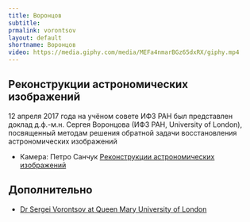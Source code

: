 ```yaml
---
title: Воронцов
subtitle:
prmalink: vorontsov
layout: default
shortname: Воронцов
video: https://media.giphy.com/media/MEFa4nmarBGz65dxRX/giphy.mp4
---
```


## Реконструкции астрономических изображений

12 апреля 2017 года на учёном совете ИФЗ РАН был представлен доклад д.ф.-м.н. Сергея Воронцова (ИФЗ РАН, University of London), посвященный методам решения обратной задачи восстановления астрономических изображений

+ Камера: Петро Санчук [Реконструкции астрономических изображений](https://www.youtube.com/watch?time_continue=4&v=K8LZ83xWP4o)

## Дополнительно

+ [Dr Sergei Vorontsov at Queen Mary University of London](https://www.qmul.ac.uk/spa/astro/group-members/)

